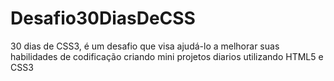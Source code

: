 # Desafio30DiasDeCSS
 30 dias de CSS3, é um desafio que visa ajudá-lo a melhorar suas habilidades de codificação criando mini projetos diarios utilizando HTML5 e CSS3
